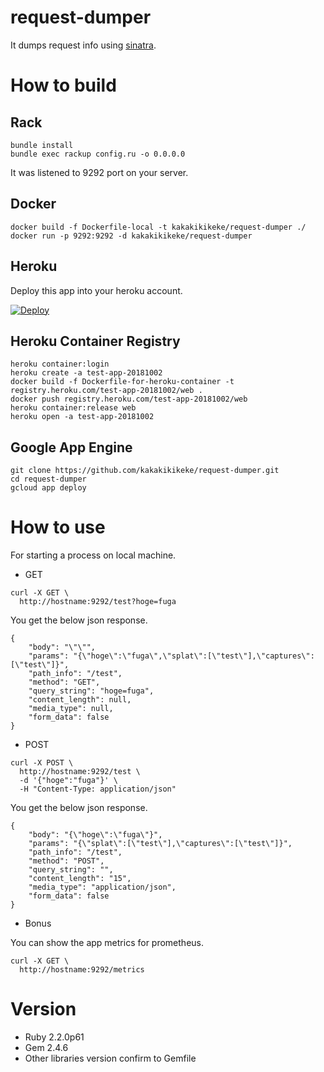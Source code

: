 # request-dumper
It dumps request info using [sinatra](http://www.sinatrarb.com/).

# How to build
## Rack

```
bundle install
bundle exec rackup config.ru -o 0.0.0.0
```

It was listened to 9292 port on your server.

## Docker

```
docker build -f Dockerfile-local -t kakakikikeke/request-dumper ./
docker run -p 9292:9292 -d kakakikikeke/request-dumper
```

## Heroku

Deploy this app into your heroku account.  

[![Deploy](https://www.herokucdn.com/deploy/button.png)](https://heroku.com/deploy?template=https://github.com/kakakikikeke/request-dumper)

## Heroku Container Registry

```
heroku container:login
heroku create -a test-app-20181002
docker build -f Dockerfile-for-heroku-container -t registry.heroku.com/test-app-20181002/web .
docker push registry.heroku.com/test-app-20181002/web
heroku container:release web
heroku open -a test-app-20181002
```

## Google App Engine

```
git clone https://github.com/kakakikikeke/request-dumper.git
cd request-dumper
gcloud app deploy
```

# How to use

For starting a process on local machine.

* GET

```
curl -X GET \
  http://hostname:9292/test?hoge=fuga
```

You get the below json response.

```
{
    "body": "\"\"",
    "params": "{\"hoge\":\"fuga\",\"splat\":[\"test\"],\"captures\":[\"test\"]}",
    "path_info": "/test",
    "method": "GET",
    "query_string": "hoge=fuga",
    "content_length": null,
    "media_type": null,
    "form_data": false
}
```

* POST

```
curl -X POST \
  http://hostname:9292/test \
  -d '{"hoge":"fuga"}' \
  -H "Content-Type: application/json"
```

You get the below json response.

```
{
    "body": "{\"hoge\":\"fuga\"}",
    "params": "{\"splat\":[\"test\"],\"captures\":[\"test\"]}",
    "path_info": "/test",
    "method": "POST",
    "query_string": "",
    "content_length": "15",
    "media_type": "application/json",
    "form_data": false
}
```

* Bonus

You can show the app metrics for prometheus.

```
curl -X GET \
  http://hostname:9292/metrics
```

# Version

* Ruby 2.2.0p61
* Gem 2.4.6
* Other libraries version confirm to Gemfile

